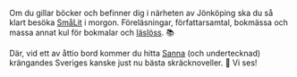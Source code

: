 ---
---

Om du gillar böcker och befinner dig i närheten av Jönköping ska du så klart besöka [SmåLit](https://www.smalit.se) i morgon. Föreläsningar, författarsamtal, bokmässa och massa annat kul för bokmalar och [läslöss](https://www.lasloss.se/). 📚

Där, vid ett av åttio bord kommer du hitta [Sanna](https://sannalund.se) (och undertecknad) krängandes Sveriges kanske just nu bästa skräcknoveller. 👻 Vi ses!
